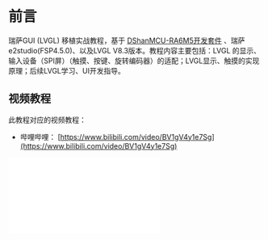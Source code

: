 # 前言

瑞萨GUI (LVGL) 移植实战教程，基于 [DShanMCU-RA6M5开发套件](https://item.taobao.com/item.htm?id=728461040949) 、瑞萨e2studio(FSP4.5.0)、以及LVGL V8.3版本。教程内容主要包括：LVGL 的显示、输入设备（SPI屏）（触摸、按键、旋转编码器）的适配；LVGL显示、触摸的实现原理；后续LVGL学习、UI开发指导。

## 视频教程

此教程对应的视频教程：

- 哔哩哔哩： [https://www.bilibili.com/video/BV1gV4y1e7Sg](https://www.bilibili.com/video/BV1gV4y1e7Sg)

<iframe src="//player.bilibili.com/player.html?aid=872363633&bvid=BV1gV4y1e7Sg&cid=1235134134&page=1" scrolling="no" border="0" frameborder="no" framespacing="0" allowfullscreen="true"> </iframe>
